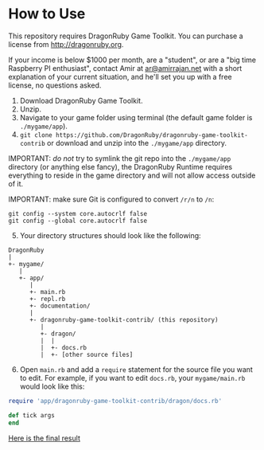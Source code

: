 # How to Use

This repository requires DragonRuby Game Toolkit. You can purchase a license from http://dragonruby.org.

If your income is below $1000 per month, are a "student", or are a "big time Raspberry PI enthusiast", contact Amir at ar@amirrajan.net with a short explanation of your current situation, and he'll set you up with a free license, no questions asked.

1. Download DragonRuby Game Toolkit.
2. Unzip.
3. Navigate to your game folder using terminal (the default game folder is `./mygame/app`).
4. `git clone https://github.com/DragonRuby/dragonruby-game-toolkit-contrib` or download and unzip into the `./mygame/app` directory. 

IMPORTANT: _do not_ try to symlink the git repo into the `./mygame/app` directory (or anything else fancy), the DragonRuby Runtime requires everything to reside in the game directory and will not allow access outside of it.

IMPORTANT: make sure Git is configured to convert `/r/n` to `/n`:

```
git config --system core.autocrlf false
git config --global core.autocrlf false
```

5. Your directory structures should look  like the following:

```
DragonRuby
|
+- mygame/
   |
   +- app/
      |
      +- main.rb
      +- repl.rb
      +- documentation/
      |
      +- dragonruby-game-toolkit-contrib/ (this repository)
         |
         +- dragon/
         |  |
         |  +- docs.rb
         |  +- [other source files]
```

6. Open `main.rb` and add a `require` statement for the source file you want to edit. For example, if you want to edit `docs.rb`, your `mygame/main.rb` would look like this:

```ruby
require 'app/dragonruby-game-toolkit-contrib/dragon/docs.rb'

def tick args
end
```

[Here is the final result](final-result.mp4)

